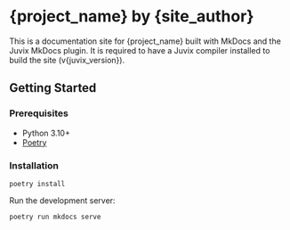 # {project_name} by {site_author}

This is a documentation site for {project_name} built with MkDocs and the Juvix
MkDocs plugin. It is required to have a Juvix compiler installed to build the
site (v{juvix_version}).

## Getting Started

### Prerequisites

- Python 3.10+
- [Poetry](https://python-poetry.org/docs/#installation)

### Installation

```shell
poetry install
```

Run the development server:

```shell
poetry run mkdocs serve
```
